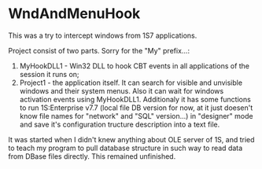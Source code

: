 # WndAndMenuHook
This was a try to intercept windows from 1S7 applications.

Project consist of two parts. Sorry for the "My" prefix...:
1. MyHookDLL1 - Win32 DLL to hook CBT events in all applications of the session it runs on;
2. Project1 - the application itself. It can search for visible and unvisible windows and their system menus.
Also it can wait for windows activation events using MyHookDLL1.
Additionaly it has some functions to run 1S:Enterprise v7.7 (local file DB version for now, at it just doesen't
know file names for "network" and "SQL" version...) in "designer" mode and save it's configuration tructure description into
a text file.

It was started when I didn't knew anything about OLE server of 1S, and tried to teach my program to pull database structure
in such way to read data from DBase files directly. This remained unfinished.
